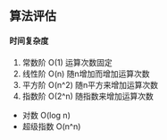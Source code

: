 

## 算法评估



#### 时间复杂度

1. 常数阶 O(1) 运算次数固定
2. 线性阶 O(n) 随n增加而增加运算次数
3. 平方阶 O(n^2) 随n平方来增加运算次数
4. 指数阶 O(2^n) 随指数来增加运算次数

- 对数 O(log n) 
- 超级指数 O(n^n)
